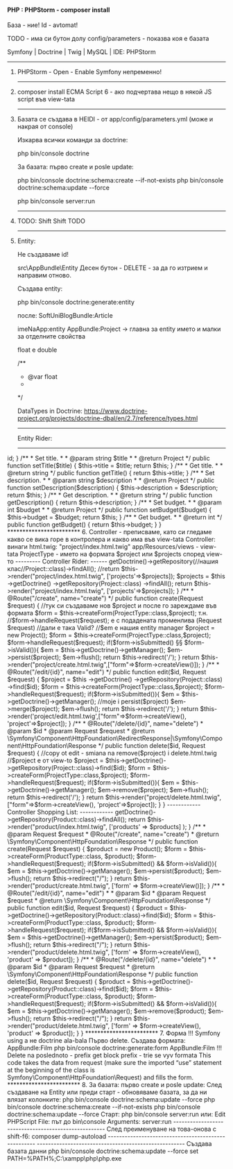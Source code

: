 #### PHP : PHPStorm - composer install

База - ние!
Id - avtomat!



TODO - има си бутон долу
config/parameters - показва коя е базата

Symfony | Doctrine | Twig | MySQL | IDE: PHPStorm

   ************************

1. PHPStorm - Open - Enable Symfony непременно!

   ************************

2. composer install
   ECMA Script 6 - ако подчертава нещо в някой JS script във view-tata
   ************************

3. Базата се създава в HEIDI - от app/config/parameters.yml (може и накрая от console)

   Изкарва всички команди за doctrine:
   
   php bin/console doctrine

   За базата: първо create и posle update:
   
   php bin/console doctrine:schema:create --if-not-exists
   php bin/console doctrine:schema:update --force 

   php bin/console server:run
   
   ************************

4. TODO: Shift Shift TODO

   ************************

5. Entity:

   Не създаваме id!

   src\AppBundle\Entity
   Десен бутон - DELETE - за да го изтрием и направим отново.
   
   Създава entity:
   
   php bin/console doctrine:generate:entity 
   
   после: SoftUniBlogBundle:Article
   
   imeNaApp:entity
   AppBundle:Project -> главна за entity името и малки за отделните свойства
   
   
   float e double
   
   /**
    * @var float
    *
    */
   
   DataTypes in Doctrine:
   https://www.doctrine-project.org/projects/doctrine-dbal/en/2.7/reference/types.html
   
   -----------
   
   Entity Rider:
   
   -----------

<?php

namespace AppBundle\Entity;

use Doctrine\ORM\Mapping as ORM;

/**
 * Project
 *
 * @ORM\Table(name="project")
 * @ORM\Entity(repositoryClass="AppBundle\Repository\ProjectRepository")
 */
class Project
{
    /**
     * @var int
     *
     * @ORM\Column(name="id", type="integer")
     * @ORM\Id
     * @ORM\GeneratedValue(strategy="AUTO")
     */
    private $id;

    /**
     * @var string
     *
     * @ORM\Column(name="title", type="text")
     */
    private $title;

    /**
     * @var string
     *
     * @ORM\Column(name="description", type="text")
     */
    private $description;

    /**
     * @var int
     *
     * @ORM\Column(name="budget", type="integer")
     */
    private $budget;


    /**
     * Get id.
     *
     * @return int
     */
    public function getId()
    {
        return $this->id;
    }

    /**
     * Set title.
     *
     * @param string $title
     *
     * @return Project
     */
    public function setTitle($title)
    {
        $this->title = $title;

        return $this;
    }

    /**
     * Get title.
     *
     * @return string
     */
    public function getTitle()
    {
        return $this->title;
    }

    /**
     * Set description.
     *
     * @param string $description
     *
     * @return Project
     */
    public function setDescription($description)
    {
        $this->description = $description;

        return $this;
    }

    /**
     * Get description.
     *
     * @return string
     */
    public function getDescription()
    {
        return $this->description;
    }

    /**
     * Set budget.
     *
     * @param int $budget
     *
     * @return Project
     */
    public function setBudget($budget)
    {
        $this->budget = $budget;

        return $this;
    }

    /**
     * Get budget.
     *
     * @return int
     */
    public function getBudget()
    {
        return $this->budget;
    }
}


************************
   
6. Controller - преписваме, като си гледаме какво се вика горе в контролера и какво има във view-tata

Controller:
винаги html.twig: "project/index.html.twig"
app/Resources/views - view-tata
ProjectType - името на формата
$project или $projects според view-то

---------

Controller Rider:

------

<?php
namespace AppBundle\Controller;
use AppBundle\Entity\Project;
use AppBundle\Form\ProjectType;
use AppBundle\Repository\ProjectRepository;
use Sensio\Bundle\FrameworkExtraBundle\Configuration\Route;
use Symfony\Bundle\FrameworkBundle\Controller\Controller;
use Symfony\Component\HttpFoundation\Request;
class ProjectController extends Controller
{
    /**
     * @Route("/", name="homepage")
     */
    public function index(Request $request)
    {
    
    //гледаме си във view-to какво търси (в случая $projects)
    //{% for project in projects %}
    //задаваме си го - $projects 
    // от този ->getDoctrine()->getRepository(//нашия клас//Project::class)->findAll();
    //return $this->render("project/index.html.twig", ['projects'=>$projects]);
        $projects = $this
            ->getDoctrine()
            ->getRepository(Project::class)
            ->findAll();
        return $this->render("project/index.html.twig", ['projects'=>$projects]);
    }
    
    
    
    /**
     * @Route("/create", name="create")
     */
    public function create(Request $request)
    {
    //тук си създаваме нов $project и после го зареждаме във формата $form = $this->createForm(ProjectType::class,$project); т.н.
    //$form->handleRequest($request); е с подадената променлива (Request $request)
    //дали е така Valid? 
    //$em е нашия entity manager
    
        $project = new Project();
        $form = $this->createForm(ProjectType::class,$project);
        $form->handleRequest($request);
        if($form->isSubmitted() §§ $form->isValid()){
            $em = $this->getDoctrine()->getManager();
            $em->persist($project);
            $em->flush();
           return $this->redirect('/');
        }
        return $this->render("project/create.html.twig",["form"=>$form->createView()]);
    }
    
    
    
    /**
     * @Route("/edit/{id}", name="edit")
     */
    public function edit($id, Request $request)
    {
        $project = $this
            ->getDoctrine()
            ->getRepository(Project::class)
            ->find($id);
        $form = $this->createForm(ProjectType::class,$project);
        $form->handleRequest($request);
        if($form->isSubmitted()){
            $em = $this->getDoctrine()->getManager();
            
            //moje i persist($project)
            $em->merge($project);
            $em->flush();
            return $this->redirect('/');
        }
        return $this->render('project/edit.html.twig',["form"=>$form->createView(), 'project'=>$project]);
    }
    
    
    
    /**
     * @Route("/delete/{id}", name="delete")
     * @param $id
     * @param Request $request
     * @return \Symfony\Component\HttpFoundation\RedirectResponse|\Symfony\Component\HttpFoundation\Response
     */
    public function delete($id, Request $request)
    {
    
    //copy ot edit - smiana na remove($project) i delete.html.twig
    //$project е от view-to
        $project = $this->getDoctrine()->getRepository(Project::class)->find($id);
        $form = $this->createForm(ProjectType::class,$project);
        $form->handleRequest($request);
        if($form->isSubmitted()){
            $em = $this->getDoctrine()->getManager();
            $em->remove($project);
            $em->flush();
            return $this->redirect('/');
        }
        return $this->render("project/delete.html.twig",["form"=>$form->createView(), 'project'=>$project]);
    }
}


------------

Controller Shopping List:

------------

<?php

namespace AppBundle\Controller;

use AppBundle\Entity\Product;
use AppBundle\Form\ProductType;
use Sensio\Bundle\FrameworkExtraBundle\Configuration\Route;
use Symfony\Bundle\FrameworkBundle\Controller\Controller;
use Symfony\Component\HttpFoundation\Request;

class ProductController extends Controller
{
    /**
     * @param Request $request
     * @Route("/", name="index")
     * @return \Symfony\Component\HttpFoundation\Response
     */
    public function index(Request $request)
    {
		$products = $this->getDoctrine()->getRepository(Product::class)->findAll();

		return $this->render("product/index.html.twig",
           ['products' => $products] );
    }

    /**
     * @param Request $request
     * @Route("/create", name="create")
     * @return \Symfony\Component\HttpFoundation\Response
     */
    public function create(Request $request)
    {
		$product = new Product();

		$form = $this->createForm(ProductType::class, $product);
		$form->handleRequest($request);

		if($form->isSubmitted() && $form->isValid()){
		    $em = $this->getDoctrine()->getManager();
		    $em->persist($product);
		    $em->flush();
            return $this->redirect("/");
        }

        return $this->render("product/create.html.twig",
             ['form' => $form->createView()]);
    }

    /**
     * @Route("/edit/{id}", name="edit")
     *
     * @param $id
     * @param Request $request
     * @return \Symfony\Component\HttpFoundation\Response
     */
    public function edit($id, Request $request)
    {
        $product = $this->getDoctrine()->getRepository(Product::class)->find($id);

        $form = $this->createForm(ProductType::class, $product);
        $form->handleRequest($request);

        if($form->isSubmitted() && $form->isValid()){

            $em = $this->getDoctrine()->getManager();
            $em->persist($product);
            $em->flush();

            return $this->redirect("/");
        }

        return $this->render("product/delete.html.twig",
            ['form' => $form->createView(),
                'product' => $product]);
    }

    /**
     * @Route("/delete/{id}", name="delete")
     *
     * @param $id
     * @param Request $request
     * @return \Symfony\Component\HttpFoundation\Response
     */
    public function delete($id, Request $request)
    {
        $product = $this->getDoctrine()->getRepository(Product::class)->find($id);

        $form = $this->createForm(ProductType::class, $product);
        $form->handleRequest($request);

        if($form->isSubmitted() && $form->isValid()){

            $em = $this->getDoctrine()->getManager();
            $em->remove($product);
            $em->flush();

            return $this->redirect("/");
        }

        return $this->render("product/delete.html.twig",
            ['form' => $form->createView(),
                'product' => $product]);

    }
}



************************
    
   
7. Форма

!!! Symfony using а не doctrine ala-bala

   Първо delete.

   Създава формата: AppBundle:Film
   php bin/console doctrine:generate:form AppBundle:Film
   
   !!! Delete na poslednoto - prefix

   get block prefix - trie se vyv formata
   
   This code takes the data from request (make sure the imported “use” statement at the beginning of the class is Symfony\Component\HttpFoundation\Request) and fills the form.
   
   ************************
   
8. За базата: първо create и posle update:

   След създаване на Entity или преди старт - oбновяваме базата, за да ни влязат колонките:
   php bin/console doctrine:schema:update --force
   
   php bin/console doctrine:schema:create --if-not-exists
   php bin/console doctrine:schema:update --force 

   Старт:
   php bin/console server:run
   
   или:
   Edit
   PHPScript
   File: път до bin\console
   Arguments: server:run
   

-----------------------------------------------------

След преименуване на това-онова с shift-f6:
composer dump-autoload

----------------------------------------------------




-----------------------------------------------------

Създава базата данни
php bin/console doctrine:schema:update --force

set PATH=%PATH%;C:\xampp\php\php.exe

